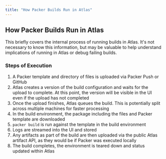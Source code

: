 ```yaml
---
title: "How Packer Builds Run in Atlas"
---
```


## How Packer Builds Run in Atlas

This briefly covers the internal process of running builds in Atlas. It's
not necessary to know this information, but may be valuable to
help understand implications of running in Atlas or debug failing
builds.

### Steps of Execution

1. A Packer template and directory of files is uploaded via Packer Push or GitHub
1. Atlas creates a version of the build configuration and waits for the upload
to complete. At this point, the version will be visible in the UI even if the upload has
not completed
1. Once the upload finishes, Atlas queues the build. This is potentially
split across multiple machines for faster processing
1. In the build environment, the package including the files and Packer template
are downloaded
1. `packer build` is run against the template in the build environment
1. Logs are streamed into the UI and stored
1. Any artifacts as part of the build are then uploaded via the public
Atlas artifact API, as they would be if Packer was executed locally
1. The build completes, the environment is teared down and status
updated within Atlas

